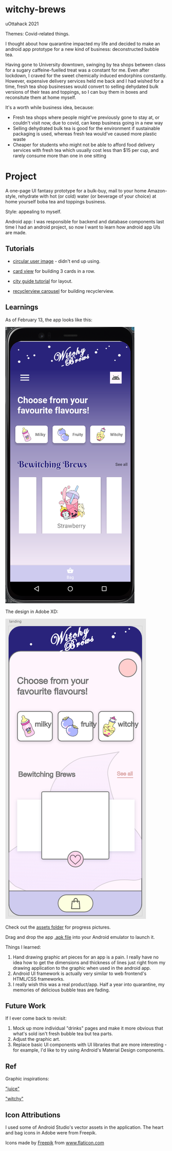 # witchy-brews

uOttahack 2021

Themes: Covid-related things.

I thought about how quarantine impacted my life and decided to make an android app prototype for a new kind of business: deconstructed bubble tea.

Having gone to University downtown, swinging by tea shops between class for a sugary caffeine-fuelled treat was a constant for me. Even after lockdown, I craved for the sweet chemically induced endorphins constantly. However, expensive delivery services held me back and I had wished for a time, fresh tea shop businesses would convert to selling dehydated bulk versions of their teas and toppings, so I can buy them in boxes and reconsitute them at home myself.

It's a worth while business idea, because:

- Fresh tea shops where people might've previously gone to stay at, or couldn't visit now, due to covid, can keep business going in a new way
- Selling dehydrated bulk tea is good for the environment if sustainable packaging is used, whereas fresh tea would've caused more plastic waste
- Cheaper for students who might not be able to afford food delivery services with fresh tea which usually cost less than $15 per cup, and rarely consume more than one in one sitting

# Project

A one-page UI fantasy prototype for a bulk-buy, mail to your home Amazon-style, rehydrate with hot (or cold) water (or beverage of your choice) at home yourself boba tea and toppings business.

Style: appealing to myself.

Android app: I was responsible for backend and database components last time I had an android project, so now I want to learn how android app UIs are made.


## Tutorials

- [circular user image](https://www.youtube.com/watch?v=InkQJ4riGyI) - didn't end up using.

- [card view](https://www.youtube.com/watch?v=YKssd_9x8Eg) for building 3 cards in a row.

- [city guide tutorial](https://www.taimoorsikander.com/city-guide-dashboard/) for layout.

- [recyclerview carousel](https://www.youtube.com/watch?v=QwMmBHA1RrE) for building recyclerview.

## Learnings

As of February 13, the app looks like this:


![app](assets/feb-13.png)


The design in Adobe XD:


![design](assets/feb-6-13.png)



Check out the [assets folder](assets/) for progress pictures.

Drag and drop the app [.apk file](WitchyBrewsApp.apk) into your Android emulator to launch it.


Things I learned:

1. Hand drawing graphic art pieces for an app is a pain. I really have no idea how to get the dimensions and thickness of lines just right from my drawing application to the graphic when used in the android app.
1. Android UI framework is actually very similar to web frontend's HTML/CSS frameworks.
1. I really wish this was a real product/app. Half a year into quarantine, my memories of delicious bubble teas are fading.


## Future Work

If I ever come back to revisit:

1. Mock up more individual "drinks" pages and make it more obvious that what's sold isn't fresh bubble tea but tea parts.
1. Adjust the graphic art.
1. Replace basic UI components with UI libraries that are more interesting - for example, I'd like to try using Android's Material Design components.

## Ref

Graphic inspirations: 

["juice"](https://dribbble.com/shots/10029626-Online-Food-App)

["witchy"](https://dribbble.com/shots/13405767-Fantastic-Magical-Icons)


## Icon Attributions

I used some of Android Studio's vector assets in the application. The heart and bag icons in Adobe were from Freepik.

<div>Icons made by <a href="https://www.freepik.com" title="Freepik">Freepik</a> from <a href="https://www.flaticon.com/" title="Flaticon">www.flaticon.com</a></div>
